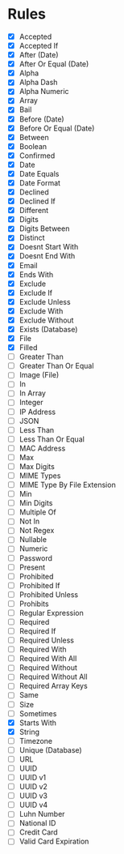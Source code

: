 # Rules

- [x] Accepted
- [X] Accepted If
- [x] After (Date)
- [x] After Or Equal (Date)
- [x] Alpha
- [x] Alpha Dash
- [x] Alpha Numeric
- [x] Array
- [x] Bail
- [x] Before (Date)
- [x] Before Or Equal (Date)
- [x] Between
- [x] Boolean
- [x] Confirmed
- [x] Date
- [x] Date Equals
- [x] Date Format
- [x] Declined
- [x] Declined If
- [x] Different
- [x] Digits
- [x] Digits Between
- [x] Distinct
- [x] Doesnt Start With
- [x] Doesnt End With
- [x] Email
- [x] Ends With
- [x] Exclude
- [x] Exclude If
- [x] Exclude Unless
- [x] Exclude With
- [x] Exclude Without
- [x] Exists (Database)
- [x] File
- [x] Filled
- [ ] Greater Than
- [ ] Greater Than Or Equal
- [ ] Image (File)
- [ ] In
- [ ] In Array
- [ ] Integer
- [ ] IP Address
- [ ] JSON
- [ ] Less Than
- [ ] Less Than Or Equal
- [ ] MAC Address
- [ ] Max
- [ ] Max Digits
- [ ] MIME Types
- [ ] MIME Type By File Extension
- [ ] Min
- [ ] Min Digits
- [ ] Multiple Of
- [ ] Not In
- [ ] Not Regex
- [ ] Nullable
- [ ] Numeric
- [ ] Password
- [ ] Present
- [ ] Prohibited
- [ ] Prohibited If
- [ ] Prohibited Unless
- [ ] Prohibits
- [ ] Regular Expression
- [ ] Required
- [ ] Required If
- [ ] Required Unless
- [ ] Required With
- [ ] Required With All
- [ ] Required Without
- [ ] Required Without All
- [ ] Required Array Keys
- [ ] Same
- [ ] Size
- [ ] Sometimes
- [x] Starts With
- [x] String
- [ ] Timezone
- [ ] Unique (Database)
- [ ] URL
- [ ] UUID
- [ ] UUID v1
- [ ] UUID v2
- [ ] UUID v3
- [ ] UUID v4
- [ ] Luhn Number
- [ ] National ID
- [ ] Credit Card
- [ ] Valid Card Expiration
